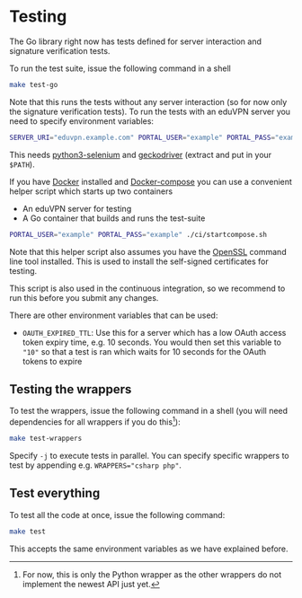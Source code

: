 # Testing
The Go library right now has tests defined for server interaction and signature verification tests.

To run the test suite, issue the following command in a shell

```bash
make test-go
```

Note that this runs the tests without any server interaction (so for now only the signature verification tests). To run the tests with an eduVPN server you need to specify environment variables:

```bash
SERVER_URI="eduvpn.example.com" PORTAL_USER="example" PORTAL_PASS="example" make test-go
```

This needs [python3-selenium](https://selenium-python.readthedocs.io/) and [geckodriver](https://github.com/mozilla/geckodriver/releases) (extract and put in your `$PATH`).

If you have [Docker](https://www.docker.com/get-started/) installed and [Docker-compose](https://docs.docker.com/compose/install/) you can use a convenient helper script which starts up two containers
- An eduVPN server for testing
- A Go container that builds and runs the test-suite

```bash
PORTAL_USER="example" PORTAL_PASS="example" ./ci/startcompose.sh
```
Note that this helper script also assumes you have the [OpenSSL](https://www.openssl.org/) command line tool installed. This is used to install the self-signed certificates for testing.

This script is also used in the continuous integration, so we recommend to run this before you submit any changes.

There are other environment variables that can be used:

- `OAUTH_EXPIRED_TTL`: Use this for a server which has a low OAuth access token expiry time, e.g. 10 seconds. You would then set this variable to `"10"` so that a test is ran which waits for 10 seconds for the OAuth tokens to expire
## Testing the wrappers
To test the wrappers, issue the following command in a shell (you will need dependencies for all wrappers if you do this[^1]):

```bash
make test-wrappers
```

Specify `-j` to execute tests in parallel. You can specify specific wrappers to test by appending
e.g. `WRAPPERS="csharp php"`.

## Test everything
To test all the code at once, issue the following command:
```bash
make test
```

This accepts the same environment variables as we have explained before.

[^1]: For now, this is only the Python wrapper as the other wrappers do not implement the newest API just yet.
